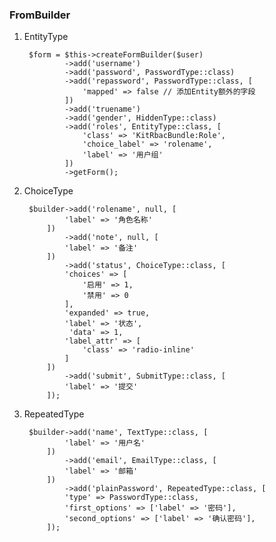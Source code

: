 ### FromBuilder  

1. EntityType  


		$form = $this->createFormBuilder($user)
	            ->add('username')
	            ->add('password', PasswordType::class)
	            ->add('repassword', PasswordType::class, [
	                'mapped' => false // 添加Entity额外的字段
	            ])
	            ->add('truename')
	            ->add('gender', HiddenType::class)
	            ->add('roles', EntityType::class, [
	                'class' => 'KitRbacBundle:Role',
	                'choice_label' => 'rolename',
	                'label' => '用户组'
	            ])
	            ->getForm();

2. ChoiceType  

		$builder->add('rolename', null, [
	            'label' => '角色名称'
	        ])
	            ->add('note', null, [
	            'label' => '备注'
	        ])
	            ->add('status', ChoiceType::class, [
	            'choices' => [
	                '启用' => 1,
	                '禁用' => 0
	            ],
	            'expanded' => true,
	            'label' => '状态',
	             'data' => 1,
	            'label_attr' => [
	                'class' => 'radio-inline'
	            ]
	        ])
	            ->add('submit', SubmitType::class, [
	            'label' => '提交'
	        ]);

3. RepeatedType

		$builder->add('name', TextType::class, [
	            'label' => '用户名'
	        ])
	            ->add('email', EmailType::class, [
	            'label' => '邮箱'
	        ])
	            ->add('plainPassword', RepeatedType::class, [
	            'type' => PasswordType::class,
	            'first_options' => ['label' => '密码'],
	            'second_options' => ['label' => '确认密码'],
	        ]);
